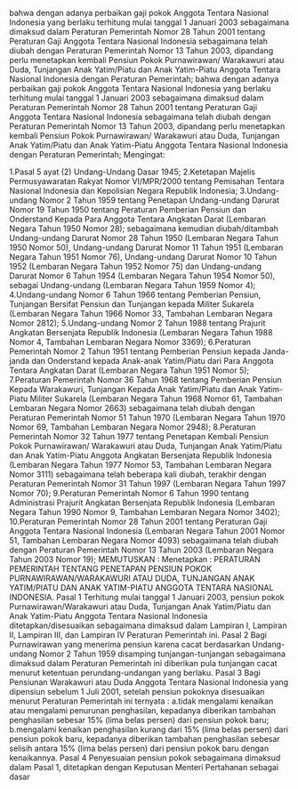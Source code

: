  bahwa dengan adanya perbaikan gaji pokok Anggota Tentara Nasional Indonesia yang berlaku terhitung mulai tanggal 1 Januari 2003 sebagaimana dimaksud dalam Peraturan Pemerintah Nomor 28 Tahun 2001 tentang Peraturan Gaji Anggota Tentara Nasional Indonesia sebagaimana telah diubah dengan Peraturan Pemerintah Nomor 13 Tahun 2003, dipandang perlu menetapkan kembali Pensiun Pokok Purnawirawan/ Warakawuri atau Duda, Tunjangan Anak Yatim/Piatu dan Anak Yatim-Piatu Anggota Tentara Nasional Indonesia dengan Peraturan Pemerintah; bahwa dengan adanya perbaikan gaji pokok Anggota Tentara Nasional Indonesia yang berlaku terhitung mulai tanggal 1 Januari 2003 sebagaimana dimaksud dalam Peraturan Pemerintah Nomor 28 Tahun 2001 tentang Peraturan Gaji Anggota Tentara Nasional Indonesia sebagaimana telah diubah dengan Peraturan Pemerintah Nomor 13 Tahun 2003, dipandang perlu menetapkan kembali Pensiun Pokok Purnawirawan/ Warakawuri atau Duda, Tunjangan Anak Yatim/Piatu dan Anak Yatim-Piatu Anggota Tentara Nasional Indonesia dengan Peraturan Pemerintah;
Mengingat:

1.Pasal 5 ayat (2) Undang-Undang Dasar 1945;
2.Ketetapan Majelis Permusyawaratan Rakyat Nomor VI/MPR/2000 tentang Pemisahan Tentara Nasional Indonesia dan Kepolisian Negara Republik Indonesia;
3.Undang-undang Nomor 2 Tahun 1959 tentang Penetapan Undang-undang Darurat Nomor 19 Tahun 1950 tentang Peraturan Pemberian Pensiun dan Onderstand Kepada Para Anggota Tentara Angkatan Darat (Lembaran Negara Tahun 1950 Nomor 28); sebagaimana kemudian diubah/ditambah Undang-undang Darurat Nomor 28 Tahun 1950 (Lembaran Negara Tahun 1950 Nomor 50), Undang-undang Darurat Nomor 11 Tahun 1951 (Lembaran Negara Tahun 1951 Nomor 76), Undang-undang Darurat Nomor 10 Tahun 1952 (Lembaran Negara Tahun 1952 Nomor 75) dan Undang-undang Darurat Nomor 6 Tahun 1954 (Lembaran Negara Tahun 1954 Nomor 50), sebagai Undang-undang (Lembaran Negara Tahun 1959 Nomor 4);
4.Undang-undang Nomor 6 Tahun 1966 tentang Pemberian Pensiun, Tunjangan Bersifat Pensiun dan Tunjangan kepada Militer Sukarela (Lembaran Negara Tahun 1966 Nomor 33, Tambahan Lembaran Negara Nomor 2812);
5.Undang-undang Nomor 2 Tahun 1988 tentang Prajurit Angkatan Bersenjata Republik Indonesia (Lembaran Negara Tahun 1988 Nomor 4, Tambahan Lembaran Negara Nomor 3369);
6.Peraturan Pemerintah Nomor 2 Tahun 1951 tentang Pemberian Pensiun kepada Janda-janda dan Onderstand kepada Anak-anak Yatim/Piatu dari Para Anggota Tentara Angkatan Darat (Lembaran Negara Tahun 1951 Nomor 5);
7.Peraturan Pemerintah Nomor 36 Tahun 1968 tentang Pemberian Pensiun Kepada Warakawuri, Tunjangan Kepada Anak Yatim/Piatu dan Anak Yatim-Piatu Militer Sukarela (Lembaran Negara Tahun 1968 Nomor 61, Tambahan Lembaran Negara Nomor 2663) sebagaimana telah diubah dengan Peraturan Pemerintah Nomor 51 Tahun 1970 (Lembaran Negara Tahun 1970 Nomor 69, Tambahan Lembaran Negara Nomor 2948);
8.Peraturan Pemerintah Nomor 32 Tahun 1977 tentang Penetapan Kembali Pensiun Pokok Purnawirawan/ Warakawuri atau Duda, Tunjangan Anak Yatim/Piatu dan Anak Yatim-Piatu Anggota Angkatan Bersenjata Republik Indonesia (Lembaran Negara Tahun 1977 Nomor 53, Tambahan Lembaran Negara Nomor 3111) sebagaimana telah beberapa kali diubah, terakhir dengan Peraturan Pemerintah Nomor 31 Tahun 1997 (Lembaran Negara Tahun 1997 Nomor 70);
9.Peraturan Pemerintah Nomor 6 Tahun 1990 tentang Administrasi Prajurit Angkatan Bersenjata Republik Indonesia (Lembaran Negara Tahun 1990 Nomor 9, Tambahan Lembaran Negara Nomor 3402);
10.Peraturan Pemerintah Nomor 28 Tahun 2001 tentang Peraturan Gaji Anggota Tentara Nasional Indonesia (Lembaran Negara Tahun 2001 Nomor 51, Tambahan Lembaran Negara Nomor 4093) sebagaimana telah diubah dengan Peraturan Pemerintah Nomor 13 Tahun 2003 (Lembaran Negara Tahun 2003 Nomor 19);
MEMUTUSKAN :
 Menetapkan : PERATURAN PEMERINTAH TENTANG PENETAPAN PENSIUN POKOK PURNAWIRAWAN/WARAKAWURI ATAU DUDA, TUNJANGAN ANAK YATIM/PIATU DAN ANAK YATIM-PIATU ANGGOTA TENTARA NASIONAL INDONESIA. Pasal 1 Terhitung mulai tanggal 1 Januari 2003, pensiun pokok Purnawirawan/Warakawuri atau Duda, Tunjangan Anak Yatim/Piatu dan Anak Yatim-Piatu Anggota Tentara Nasional Indonesia ditetapkan/disesuaikan sebagaimana dimaksud dalam Lampiran I, Lampiran II, Lampiran III, dan Lampiran IV Peraturan Pemerintah ini. Pasal 2 Bagi Purnawirawan yang menerima pensiun karena cacat berdasarkan Undang-undang Nomor 2 Tahun 1959 disamping tunjangan-tunjangan sebagaimana dimaksud dalam Peraturan Pemerintah ini diberikan pula tunjangan cacat menurut ketentuan perundang-undangan yang berlaku. Pasal 3 Bagi Pensiunan Warakawuri atau Duda Anggota Tentara Nasional Indonesia yang dipensiun sebelum 1 Juli 2001, setelah pensiun pokoknya disesuaikan menurut Peraturan Pemerintah ini ternyata :
a.tidak mengalami kenaikan atau mengalami penurunan penghasilan, kepadanya diberikan tambahan penghasilan sebesar 15% (lima belas persen) dari pensiun pokok baru;
b.mengalami kenaikan penghasilan kurang dari 15% (lima belas persen) dari pensiun pokok baru, kepadanya diberikan tambahan penghasilan sebesar selisih antara 15% (lima belas persen) dari pensiun pokok baru dengan kenaikannya. Pasal 4 Penyesuaian pensiun pokok sebagaimana dimaksud dalam Pasal 1, ditetapkan dengan Keputusan Menteri Pertahanan sebagai dasar